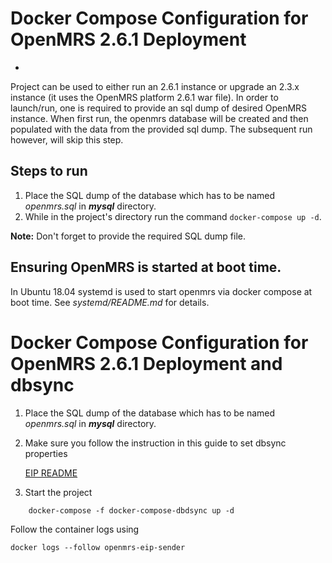 # Docker Compose Configuration for OpenMRS 2.6.1 Deployment
-
Project can be used to either run an 2.6.1 instance or upgrade an 2.3.x instance (it uses the OpenMRS platform 2.6.1 war file). In order to launch/run, one is required to provide an sql dump of desired OpenMRS instance. When first run, the openmrs database will be created and then populated with the data from the provided sql dump. The subsequent run however, will skip this step.

## Steps to run
1. Place the SQL dump of the database which has to be named _openmrs.sql_ in _**mysql**_ directory.
2. While in the project's directory run the command `docker-compose up -d`.

**Note:** Don't forget to provide the required SQL dump file.

## Ensuring OpenMRS is started at boot time.
In Ubuntu 18.04 systemd is used to start openmrs via docker compose at boot time. See _systemd/README.md_ for details.



# Docker Compose Configuration for OpenMRS 2.6.1 Deployment and dbsync
1. Place the SQL dump of the database which has to be named _openmrs.sql_ in _**mysql**_ directory.
2. Make sure you follow the instruction in this guide to set dbsync properties
   
   [EIP README](./dbsync/README.md)
    
3. Start the project 

```
    docker-compose -f docker-compose-dbdsync up -d

````




Follow the container logs using

```
docker logs --follow openmrs-eip-sender
```
